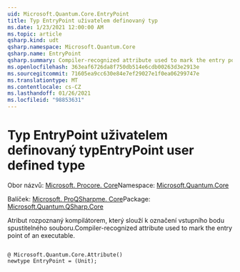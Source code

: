 ```yaml
---
uid: Microsoft.Quantum.Core.EntryPoint
title: Typ EntryPoint uživatelem definovaný typ
ms.date: 1/23/2021 12:00:00 AM
ms.topic: article
qsharp.kind: udt
qsharp.namespace: Microsoft.Quantum.Core
qsharp.name: EntryPoint
qsharp.summary: Compiler-recognized attribute used to mark the entry point of an executable.
ms.openlocfilehash: 363eaf6726da8f750db514e6cdb00263d3e2913e
ms.sourcegitcommit: 71605ea9cc630e84e7ef29027e1f0ea06299747e
ms.translationtype: MT
ms.contentlocale: cs-CZ
ms.lasthandoff: 01/26/2021
ms.locfileid: "98853631"
---
```

# <a name="entrypoint-user-defined-type"></a><span data-ttu-id="2d567-102">Typ EntryPoint uživatelem definovaný typ</span><span class="sxs-lookup"><span data-stu-id="2d567-102">EntryPoint user defined type</span></span>

<span data-ttu-id="2d567-103">Obor názvů: [Microsoft. Procore. Core](xref:Microsoft.Quantum.Core)</span><span class="sxs-lookup"><span data-stu-id="2d567-103">Namespace: [Microsoft.Quantum.Core](xref:Microsoft.Quantum.Core)</span></span>

<span data-ttu-id="2d567-104">Balíček: [Microsoft. ProQSharpme. Core](https://nuget.org/packages/Microsoft.Quantum.QSharp.Core)</span><span class="sxs-lookup"><span data-stu-id="2d567-104">Package: [Microsoft.Quantum.QSharp.Core](https://nuget.org/packages/Microsoft.Quantum.QSharp.Core)</span></span>


<span data-ttu-id="2d567-105">Atribut rozpoznaný kompilátorem, který slouží k označení vstupního bodu spustitelného souboru.</span><span class="sxs-lookup"><span data-stu-id="2d567-105">Compiler-recognized attribute used to mark the entry point of an executable.</span></span>

```qsharp

@ Microsoft.Quantum.Core.Attribute()
newtype EntryPoint = (Unit);
```

